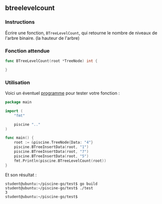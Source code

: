 ## btreelevelcount

### Instructions

Écrire une fonction, `BTreeLevelCount`, qui retourne le nombre de niveaux de l'arbre binaire. (la hauteur de l'arbre)

### Fonction attendue

```go
func BTreeLevelCount(root *TreeNode) int {

}
```

### Utilisation

Voici un éventuel [programme](TODO-LINK) pour tester votre fonction :

```go
package main

import (
	"fmt"

	piscine ".."
)

func main() {
	root := &piscine.TreeNode{Data: "4"}
	piscine.BTreeInsertData(root, "1")
	piscine.BTreeInsertData(root, "7")
	piscine.BTreeInsertData(root, "5")
	fmt.Println(piscine.BTreeLevelCount(root))
}
```

Et son résultat :

```console
student@ubuntu:~/piscine-go/test$ go build
student@ubuntu:~/piscine-go/test$ ./test
3
student@ubuntu:~/piscine-go/test$
```
